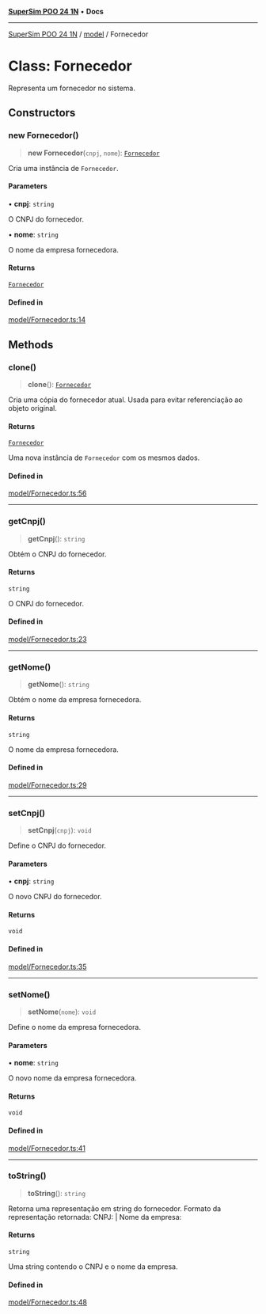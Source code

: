 [**SuperSim POO 24 1N**](../../README.md) • **Docs**

***

[SuperSim POO 24 1N](../../modules.md) / [model](../README.md) / Fornecedor

# Class: Fornecedor

Representa um fornecedor no sistema.

## Constructors

### new Fornecedor()

> **new Fornecedor**(`cnpj`, `nome`): [`Fornecedor`](Fornecedor.md)

Cria uma instância de `Fornecedor`.

#### Parameters

• **cnpj**: `string`

O CNPJ do fornecedor.

• **nome**: `string`

O nome da empresa fornecedora.

#### Returns

[`Fornecedor`](Fornecedor.md)

#### Defined in

[model/Fornecedor.ts:14](https://github.com/AdrianFeijoFagundes/SuperSim-POO-24-1N/blob/d7d0623eb0e0fd5a421fd82bec7d9574d7977121/src/model/Fornecedor.ts#L14)

## Methods

### clone()

> **clone**(): [`Fornecedor`](Fornecedor.md)

Cria uma cópia do fornecedor atual. Usada para evitar referenciação ao objeto original.

#### Returns

[`Fornecedor`](Fornecedor.md)

Uma nova instância de `Fornecedor` com os mesmos dados.

#### Defined in

[model/Fornecedor.ts:56](https://github.com/AdrianFeijoFagundes/SuperSim-POO-24-1N/blob/d7d0623eb0e0fd5a421fd82bec7d9574d7977121/src/model/Fornecedor.ts#L56)

***

### getCnpj()

> **getCnpj**(): `string`

Obtém o CNPJ do fornecedor.

#### Returns

`string`

O CNPJ do fornecedor.

#### Defined in

[model/Fornecedor.ts:23](https://github.com/AdrianFeijoFagundes/SuperSim-POO-24-1N/blob/d7d0623eb0e0fd5a421fd82bec7d9574d7977121/src/model/Fornecedor.ts#L23)

***

### getNome()

> **getNome**(): `string`

Obtém o nome da empresa fornecedora.

#### Returns

`string`

O nome da empresa fornecedora.

#### Defined in

[model/Fornecedor.ts:29](https://github.com/AdrianFeijoFagundes/SuperSim-POO-24-1N/blob/d7d0623eb0e0fd5a421fd82bec7d9574d7977121/src/model/Fornecedor.ts#L29)

***

### setCnpj()

> **setCnpj**(`cnpj`): `void`

Define o CNPJ do fornecedor.

#### Parameters

• **cnpj**: `string`

O novo CNPJ do fornecedor.

#### Returns

`void`

#### Defined in

[model/Fornecedor.ts:35](https://github.com/AdrianFeijoFagundes/SuperSim-POO-24-1N/blob/d7d0623eb0e0fd5a421fd82bec7d9574d7977121/src/model/Fornecedor.ts#L35)

***

### setNome()

> **setNome**(`nome`): `void`

Define o nome da empresa fornecedora.

#### Parameters

• **nome**: `string`

O novo nome da empresa fornecedora.

#### Returns

`void`

#### Defined in

[model/Fornecedor.ts:41](https://github.com/AdrianFeijoFagundes/SuperSim-POO-24-1N/blob/d7d0623eb0e0fd5a421fd82bec7d9574d7977121/src/model/Fornecedor.ts#L41)

***

### toString()

> **toString**(): `string`

Retorna uma representação em string do fornecedor.
Formato da representação retornada: CNPJ: <CNPJ> | Nome da empresa: <NOME>

#### Returns

`string`

Uma string contendo o CNPJ e o nome da empresa.

#### Defined in

[model/Fornecedor.ts:48](https://github.com/AdrianFeijoFagundes/SuperSim-POO-24-1N/blob/d7d0623eb0e0fd5a421fd82bec7d9574d7977121/src/model/Fornecedor.ts#L48)
